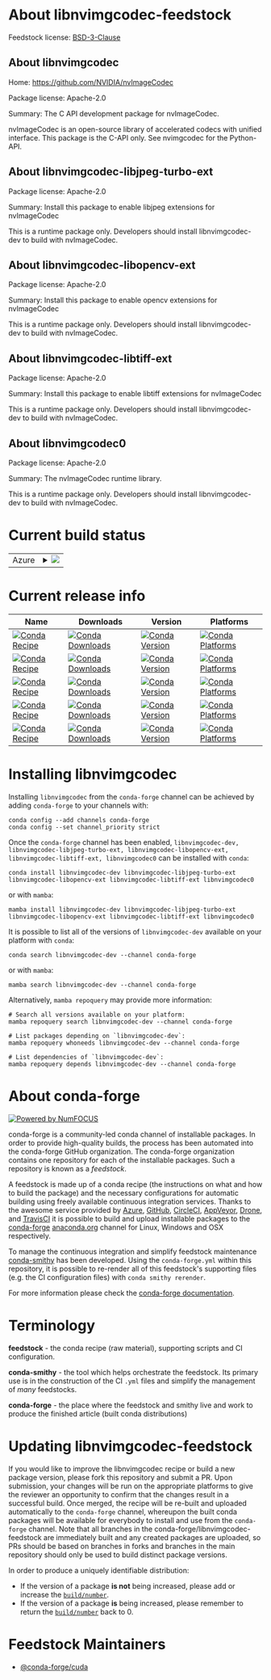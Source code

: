 About libnvimgcodec-feedstock
=============================

Feedstock license: [BSD-3-Clause](https://github.com/conda-forge/libnvimgcodec-feedstock/blob/main/LICENSE.txt)


About libnvimgcodec
-------------------

Home: https://github.com/NVIDIA/nvImageCodec

Package license: Apache-2.0

Summary: The C API development package for nvImageCodec.

nvImageCodec is an open-source library of accelerated codecs with unified interface. This package is the C-API only. See nvimgcodec for the Python-API.


About libnvimgcodec-libjpeg-turbo-ext
-------------------------------------



Package license: Apache-2.0

Summary: Install this package to enable libjpeg extensions for nvImageCodec

This is a runtime package only. Developers should install libnvimgcodec-dev to build with nvImageCodec.

About libnvimgcodec-libopencv-ext
---------------------------------



Package license: Apache-2.0

Summary: Install this package to enable opencv extensions for nvImageCodec

This is a runtime package only. Developers should install libnvimgcodec-dev to build with nvImageCodec.

About libnvimgcodec-libtiff-ext
-------------------------------



Package license: Apache-2.0

Summary: Install this package to enable libtiff extensions for nvImageCodec

This is a runtime package only. Developers should install libnvimgcodec-dev to build with nvImageCodec.

About libnvimgcodec0
--------------------



Package license: Apache-2.0

Summary: The nvImageCodec runtime library.

This is a runtime package only. Developers should install libnvimgcodec-dev to build with nvImageCodec.

Current build status
====================


<table>
    
  <tr>
    <td>Azure</td>
    <td>
      <details>
        <summary>
          <a href="https://dev.azure.com/conda-forge/feedstock-builds/_build/latest?definitionId=25430&branchName=main">
            <img src="https://dev.azure.com/conda-forge/feedstock-builds/_apis/build/status/libnvimgcodec-feedstock?branchName=main">
          </a>
        </summary>
        <table>
          <thead><tr><th>Variant</th><th>Status</th></tr></thead>
          <tbody><tr>
              <td>linux_64_c_compiler_version11cuda_compilernvcccuda_compiler_version11.8cxx_compiler_version11</td>
              <td>
                <a href="https://dev.azure.com/conda-forge/feedstock-builds/_build/latest?definitionId=25430&branchName=main">
                  <img src="https://dev.azure.com/conda-forge/feedstock-builds/_apis/build/status/libnvimgcodec-feedstock?branchName=main&jobName=linux&configuration=linux%20linux_64_c_compiler_version11cuda_compilernvcccuda_compiler_version11.8cxx_compiler_version11" alt="variant">
                </a>
              </td>
            </tr><tr>
              <td>linux_64_c_compiler_version13cuda_compilercuda-nvcccuda_compiler_version12.6cxx_compiler_version13</td>
              <td>
                <a href="https://dev.azure.com/conda-forge/feedstock-builds/_build/latest?definitionId=25430&branchName=main">
                  <img src="https://dev.azure.com/conda-forge/feedstock-builds/_apis/build/status/libnvimgcodec-feedstock?branchName=main&jobName=linux&configuration=linux%20linux_64_c_compiler_version13cuda_compilercuda-nvcccuda_compiler_version12.6cxx_compiler_version13" alt="variant">
                </a>
              </td>
            </tr><tr>
              <td>linux_aarch64_c_compiler_version11cuda_compilernvcccuda_compiler_version11.8cxx_compiler_version11</td>
              <td>
                <a href="https://dev.azure.com/conda-forge/feedstock-builds/_build/latest?definitionId=25430&branchName=main">
                  <img src="https://dev.azure.com/conda-forge/feedstock-builds/_apis/build/status/libnvimgcodec-feedstock?branchName=main&jobName=linux&configuration=linux%20linux_aarch64_c_compiler_version11cuda_compilernvcccuda_compiler_version11.8cxx_compiler_version11" alt="variant">
                </a>
              </td>
            </tr><tr>
              <td>linux_aarch64_c_compiler_version13cuda_compilercuda-nvcccuda_compiler_version12.6cxx_compiler_version13</td>
              <td>
                <a href="https://dev.azure.com/conda-forge/feedstock-builds/_build/latest?definitionId=25430&branchName=main">
                  <img src="https://dev.azure.com/conda-forge/feedstock-builds/_apis/build/status/libnvimgcodec-feedstock?branchName=main&jobName=linux&configuration=linux%20linux_aarch64_c_compiler_version13cuda_compilercuda-nvcccuda_compiler_version12.6cxx_compiler_version13" alt="variant">
                </a>
              </td>
            </tr><tr>
              <td>win_64_cuda_compilercuda-nvcccuda_compiler_version12.6</td>
              <td>
                <a href="https://dev.azure.com/conda-forge/feedstock-builds/_build/latest?definitionId=25430&branchName=main">
                  <img src="https://dev.azure.com/conda-forge/feedstock-builds/_apis/build/status/libnvimgcodec-feedstock?branchName=main&jobName=win&configuration=win%20win_64_cuda_compilercuda-nvcccuda_compiler_version12.6" alt="variant">
                </a>
              </td>
            </tr>
          </tbody>
        </table>
      </details>
    </td>
  </tr>
</table>

Current release info
====================

| Name | Downloads | Version | Platforms |
| --- | --- | --- | --- |
| [![Conda Recipe](https://img.shields.io/badge/recipe-libnvimgcodec--dev-green.svg)](https://anaconda.org/conda-forge/libnvimgcodec-dev) | [![Conda Downloads](https://img.shields.io/conda/dn/conda-forge/libnvimgcodec-dev.svg)](https://anaconda.org/conda-forge/libnvimgcodec-dev) | [![Conda Version](https://img.shields.io/conda/vn/conda-forge/libnvimgcodec-dev.svg)](https://anaconda.org/conda-forge/libnvimgcodec-dev) | [![Conda Platforms](https://img.shields.io/conda/pn/conda-forge/libnvimgcodec-dev.svg)](https://anaconda.org/conda-forge/libnvimgcodec-dev) |
| [![Conda Recipe](https://img.shields.io/badge/recipe-libnvimgcodec--libjpeg--turbo--ext-green.svg)](https://anaconda.org/conda-forge/libnvimgcodec-libjpeg-turbo-ext) | [![Conda Downloads](https://img.shields.io/conda/dn/conda-forge/libnvimgcodec-libjpeg-turbo-ext.svg)](https://anaconda.org/conda-forge/libnvimgcodec-libjpeg-turbo-ext) | [![Conda Version](https://img.shields.io/conda/vn/conda-forge/libnvimgcodec-libjpeg-turbo-ext.svg)](https://anaconda.org/conda-forge/libnvimgcodec-libjpeg-turbo-ext) | [![Conda Platforms](https://img.shields.io/conda/pn/conda-forge/libnvimgcodec-libjpeg-turbo-ext.svg)](https://anaconda.org/conda-forge/libnvimgcodec-libjpeg-turbo-ext) |
| [![Conda Recipe](https://img.shields.io/badge/recipe-libnvimgcodec--libopencv--ext-green.svg)](https://anaconda.org/conda-forge/libnvimgcodec-libopencv-ext) | [![Conda Downloads](https://img.shields.io/conda/dn/conda-forge/libnvimgcodec-libopencv-ext.svg)](https://anaconda.org/conda-forge/libnvimgcodec-libopencv-ext) | [![Conda Version](https://img.shields.io/conda/vn/conda-forge/libnvimgcodec-libopencv-ext.svg)](https://anaconda.org/conda-forge/libnvimgcodec-libopencv-ext) | [![Conda Platforms](https://img.shields.io/conda/pn/conda-forge/libnvimgcodec-libopencv-ext.svg)](https://anaconda.org/conda-forge/libnvimgcodec-libopencv-ext) |
| [![Conda Recipe](https://img.shields.io/badge/recipe-libnvimgcodec--libtiff--ext-green.svg)](https://anaconda.org/conda-forge/libnvimgcodec-libtiff-ext) | [![Conda Downloads](https://img.shields.io/conda/dn/conda-forge/libnvimgcodec-libtiff-ext.svg)](https://anaconda.org/conda-forge/libnvimgcodec-libtiff-ext) | [![Conda Version](https://img.shields.io/conda/vn/conda-forge/libnvimgcodec-libtiff-ext.svg)](https://anaconda.org/conda-forge/libnvimgcodec-libtiff-ext) | [![Conda Platforms](https://img.shields.io/conda/pn/conda-forge/libnvimgcodec-libtiff-ext.svg)](https://anaconda.org/conda-forge/libnvimgcodec-libtiff-ext) |
| [![Conda Recipe](https://img.shields.io/badge/recipe-libnvimgcodec0-green.svg)](https://anaconda.org/conda-forge/libnvimgcodec0) | [![Conda Downloads](https://img.shields.io/conda/dn/conda-forge/libnvimgcodec0.svg)](https://anaconda.org/conda-forge/libnvimgcodec0) | [![Conda Version](https://img.shields.io/conda/vn/conda-forge/libnvimgcodec0.svg)](https://anaconda.org/conda-forge/libnvimgcodec0) | [![Conda Platforms](https://img.shields.io/conda/pn/conda-forge/libnvimgcodec0.svg)](https://anaconda.org/conda-forge/libnvimgcodec0) |

Installing libnvimgcodec
========================

Installing `libnvimgcodec` from the `conda-forge` channel can be achieved by adding `conda-forge` to your channels with:

```
conda config --add channels conda-forge
conda config --set channel_priority strict
```

Once the `conda-forge` channel has been enabled, `libnvimgcodec-dev, libnvimgcodec-libjpeg-turbo-ext, libnvimgcodec-libopencv-ext, libnvimgcodec-libtiff-ext, libnvimgcodec0` can be installed with `conda`:

```
conda install libnvimgcodec-dev libnvimgcodec-libjpeg-turbo-ext libnvimgcodec-libopencv-ext libnvimgcodec-libtiff-ext libnvimgcodec0
```

or with `mamba`:

```
mamba install libnvimgcodec-dev libnvimgcodec-libjpeg-turbo-ext libnvimgcodec-libopencv-ext libnvimgcodec-libtiff-ext libnvimgcodec0
```

It is possible to list all of the versions of `libnvimgcodec-dev` available on your platform with `conda`:

```
conda search libnvimgcodec-dev --channel conda-forge
```

or with `mamba`:

```
mamba search libnvimgcodec-dev --channel conda-forge
```

Alternatively, `mamba repoquery` may provide more information:

```
# Search all versions available on your platform:
mamba repoquery search libnvimgcodec-dev --channel conda-forge

# List packages depending on `libnvimgcodec-dev`:
mamba repoquery whoneeds libnvimgcodec-dev --channel conda-forge

# List dependencies of `libnvimgcodec-dev`:
mamba repoquery depends libnvimgcodec-dev --channel conda-forge
```


About conda-forge
=================

[![Powered by
NumFOCUS](https://img.shields.io/badge/powered%20by-NumFOCUS-orange.svg?style=flat&colorA=E1523D&colorB=007D8A)](https://numfocus.org)

conda-forge is a community-led conda channel of installable packages.
In order to provide high-quality builds, the process has been automated into the
conda-forge GitHub organization. The conda-forge organization contains one repository
for each of the installable packages. Such a repository is known as a *feedstock*.

A feedstock is made up of a conda recipe (the instructions on what and how to build
the package) and the necessary configurations for automatic building using freely
available continuous integration services. Thanks to the awesome service provided by
[Azure](https://azure.microsoft.com/en-us/services/devops/), [GitHub](https://github.com/),
[CircleCI](https://circleci.com/), [AppVeyor](https://www.appveyor.com/),
[Drone](https://cloud.drone.io/welcome), and [TravisCI](https://travis-ci.com/)
it is possible to build and upload installable packages to the
[conda-forge](https://anaconda.org/conda-forge) [anaconda.org](https://anaconda.org/)
channel for Linux, Windows and OSX respectively.

To manage the continuous integration and simplify feedstock maintenance
[conda-smithy](https://github.com/conda-forge/conda-smithy) has been developed.
Using the ``conda-forge.yml`` within this repository, it is possible to re-render all of
this feedstock's supporting files (e.g. the CI configuration files) with ``conda smithy rerender``.

For more information please check the [conda-forge documentation](https://conda-forge.org/docs/).

Terminology
===========

**feedstock** - the conda recipe (raw material), supporting scripts and CI configuration.

**conda-smithy** - the tool which helps orchestrate the feedstock.
                   Its primary use is in the construction of the CI ``.yml`` files
                   and simplify the management of *many* feedstocks.

**conda-forge** - the place where the feedstock and smithy live and work to
                  produce the finished article (built conda distributions)


Updating libnvimgcodec-feedstock
================================

If you would like to improve the libnvimgcodec recipe or build a new
package version, please fork this repository and submit a PR. Upon submission,
your changes will be run on the appropriate platforms to give the reviewer an
opportunity to confirm that the changes result in a successful build. Once
merged, the recipe will be re-built and uploaded automatically to the
`conda-forge` channel, whereupon the built conda packages will be available for
everybody to install and use from the `conda-forge` channel.
Note that all branches in the conda-forge/libnvimgcodec-feedstock are
immediately built and any created packages are uploaded, so PRs should be based
on branches in forks and branches in the main repository should only be used to
build distinct package versions.

In order to produce a uniquely identifiable distribution:
 * If the version of a package **is not** being increased, please add or increase
   the [``build/number``](https://docs.conda.io/projects/conda-build/en/latest/resources/define-metadata.html#build-number-and-string).
 * If the version of a package **is** being increased, please remember to return
   the [``build/number``](https://docs.conda.io/projects/conda-build/en/latest/resources/define-metadata.html#build-number-and-string)
   back to 0.

Feedstock Maintainers
=====================

* [@conda-forge/cuda](https://github.com/orgs/conda-forge/teams/cuda/)

